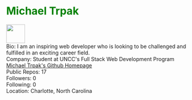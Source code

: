 <h1 style='color:green'>Michael Trpak</h1><img src=https://avatars2.githubusercontent.com/u/54956694?v=4 style='width: 50px; height: 50px;'><div>Bio: I am an inspiring web developer who is looking to be challenged and fulfilled in an exciting career field.</div><div>Company: Student at UNCC's Full Stack Web Development Program</div><a href='https://github.com/mrtrpak'>Michael Trpak's Github Homepage</a><div>Public Repos: 17</div><div>Followers: 0</div><div>Following: 0</div><div>Location: Charlotte, North Carolina</div>